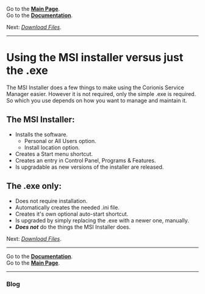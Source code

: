 Go to the [**Main Page**](index).<br/>
Go to the [**Documentation**](help).

Next: *[Download Files](downloads)*.

---

# Using the MSI installer versus just the .exe
The MSI Installer does a few things to make using the Corionis Service Manager easier. However it is not required, only
the simple .exe is required. So which you use depends on how you want to manage and maintain it.

## The MSI Installer:
 * Installs the software.
   * Personal or All Users option.
   * Install location option.
 * Creates a Start menu shortcut.
 * Creates an entry in Control Panel, Programs & Features.
 * Is upgradable as new versions of the installer are released.

## The .exe only:
 * Does not require installation.
 * Automatically creates the needed .ini file.
 * Creates it's own optional auto-start shortcut.
 * Is upgraded by simply replacing the .exe with a newer one, manually.
 * _**Does not**_ do the things the MSI Installer does.
 
Next: *[Download Files](downloads)*.

---

Go to the [**Documentation**](help).<br/>
Go to the [**Main Page**](index).

---

### Blog
